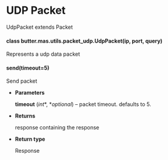 # UDP Packet

UdpPacket extends Packet


#### class butter.mas.utils.packet_udp.UdpPacket(ip, port, query)
Represents a udp data packet


#### send(timeout=5)
Send packet


* **Parameters**

    **timeout** (*int**, **optional*) – packet timeout. defaults to 5.



* **Returns**

    response containing the response



* **Return type**

    Response
